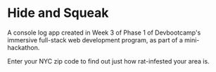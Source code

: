 # Hide and Squeak

A console log app created in Week 3 of Phase 1 of Devbootcamp's immersive full-stack web development program, as part of a mini-hackathon.

Enter your NYC zip code to find out just how rat-infested your area is.